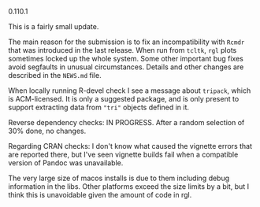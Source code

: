 0.110.1

This is a fairly small update.

The main reason for the submission is to fix an
incompatibility with `Rcmdr` that was introduced in the
last release.  When run from `tcltk`, `rgl` plots sometimes
locked up the whole system.  Some other important bug
fixes avoid segfaults in unusual circumstances.  Details
and other changes are described in the `NEWS.md` file.

When locally running R-devel check I see a message about
`tripack`, which is ACM-licensed.  It is only a suggested
package, and is only
present to support extracting data from `"tri"` objects
defined in it.

Reverse dependency checks:  IN PROGRESS.  After a random selection
of 30% done, no changes.

Regarding CRAN checks:  I don't know what caused the
vignette errors that are reported there, but I've seen
vignette builds fail when a compatible version of Pandoc 
was unavailable.

The very large size of macos installs is due to them
including debug information in the libs.  Other platforms
exceed the size limits by a bit, but I think this is
unavoidable given the amount of code in rgl.
